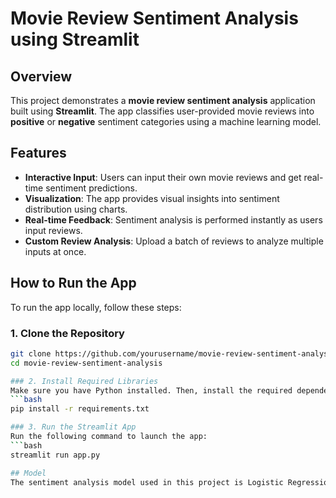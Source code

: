 # Movie Review Sentiment Analysis using Streamlit

## Overview
This project demonstrates a **movie review sentiment analysis** application built using **Streamlit**. The app classifies user-provided movie reviews into **positive** or **negative** sentiment categories using a machine learning model.

## Features
- **Interactive Input**: Users can input their own movie reviews and get real-time sentiment predictions.
- **Visualization**: The app provides visual insights into sentiment distribution using charts.
- **Real-time Feedback**: Sentiment analysis is performed instantly as users input reviews.
- **Custom Review Analysis**: Upload a batch of reviews to analyze multiple inputs at once.

## How to Run the App
To run the app locally, follow these steps:

### 1. Clone the Repository
```bash
git clone https://github.com/yourusername/movie-review-sentiment-analysis.git
cd movie-review-sentiment-analysis

### 2. Install Required Libraries
Make sure you have Python installed. Then, install the required dependencies:
```bash
pip install -r requirements.txt

### 3. Run the Streamlit App
Run the following command to launch the app:
```bash
streamlit run app.py

## Model
The sentiment analysis model used in this project is Logistic Regression. It is trained on a dataset of movie reviews and is capable of predicting positive or negative sentiments based on the input text.

